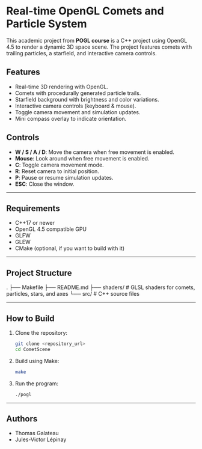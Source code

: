 # Real-time OpenGL Comets and Particle System

This academic project from **POGL course** is a C++ project using OpenGL 4.5 to render a dynamic 3D space scene. The project features comets with trailing particles, a starfield, and interactive camera controls.

## Features
- Real-time 3D rendering with OpenGL.
- Comets with procedurally generated particle trails.
- Starfield background with brightness and color variations.
- Interactive camera controls (keyboard & mouse).
- Toggle camera movement and simulation updates.
- Mini compass overlay to indicate orientation.

## Controls
- **W / S / A / D**: Move the camera when free movement is enabled.
- **Mouse**: Look around when free movement is enabled.
- **C**: Toggle camera movement mode.
- **R**: Reset camera to initial position.
- **P**: Pause or resume simulation updates.
- **ESC**: Close the window.

---

## Requirements
- C++17 or newer
- OpenGL 4.5 compatible GPU
- GLFW
- GLEW
- CMake (optional, if you want to build with it)

---

## Project Structure

.
├── Makefile
├── README.md
├── shaders/ # GLSL shaders for comets, particles, stars, and axes
└── src/ # C++ source files

---

## How to Build
1. Clone the repository:
   ```bash
   git clone <repository_url>
   cd CometScene
    ```

2. Build using Make:
    ```bash
    make
    ```

3. Run the program:
    ```bash
    ./pogl
    ```

---

## Authors
- Thomas Galateau
- Jules-Victor Lépinay
